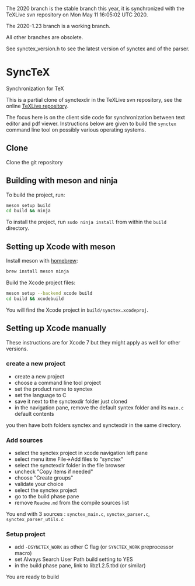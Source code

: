The 2020 branch is the stable branch this year, it is synchronized with the TeXLive svn repository on Mon May 11 16:05:02 UTC 2020.

The 2020-1.23 branch is a working branch.

All other branches are obsolete.

See synctex_version.h to see the latest version of synctex and of the parser.

# SyncTeX

Synchronization for TeX

This is a partial clone of synctexdir in the TeXLive svn repository, see the online [TeXLive repository](http://www.tug.org/svn/texlive/trunk/Build/source/texk/web2c/synctexdir/).

The focus here is on the client side code for synchronization between text editor and pdf viewer.
Instructions below are given to build the `synctex` command line tool on possibly various operating systems.

## Clone
Clone the git repository

## Building with meson and ninja

To build the project, run:
```sh
meson setup build
cd build && ninja
```

To install the project, run `sudo ninja install` from within the `build` directory.

## Setting up Xcode with meson

Install meson with [homebrew](https://brew.sh/):
```sh
brew install meson ninja
```

Build the Xcode project files:
```sh
meson setup --backend xcode build
cd build && xcodebuild
```

You will find the Xcode project in `build/synctex.xcodeproj`.

## Setting up Xcode manually
These instructions are for Xcode 7 but they might apply as well for other versions.

### create a new project

- create a new project
- choose a command line tool project
- set the product name to synctex
- set the language to C
- save it next to the synctexdir folder just cloned
- in the navigation pane, remove the default syntex folder and its `main.c` default contents

you then have both folders synctex and synctexdir in the same directory.

### Add sources

- select the synctex project in xcode navigation left pane
- select menu itme File->Add files to "synctex"
- select the synctexdir folder in the file browser
- uncheck "Copy items if needed"
- choose "Create groups"
- validate your choice
- select the synctex project
- go to the build phase pane
- remove `Readme.md` from the compile sources list

You end with 3 sources : `synctex_main.c`, `synctex_parser.c`, `synctex_parser_utils.c`

### Setup project

- add `-DSYNCTEX_WORK` as other C flag (or `SYNCTEX_WORK` preprocessor macro)
- set Always Search User Path build setting to YES
- in the build phase pane, link to libz1.2.5.tbd (or similar)

You are ready to build
